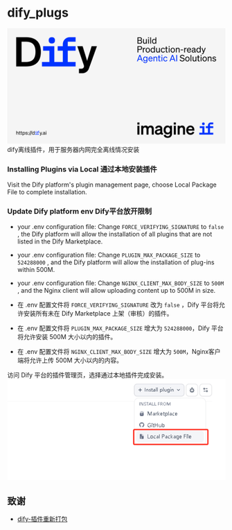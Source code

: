 # dify_plugs
![cover-v5-optimized](./images/GitHub_README_if.png)
dify离线插件，用于服务器内网完全离线情况安装

### Installing Plugins via Local 通过本地安装插件
Visit the Dify platform's plugin management page, choose Local Package File to complete installation.

### Update Dify platform env  Dify平台放开限制

- your .env configuration file: Change `FORCE_VERIFYING_SIGNATURE` to `false` , the Dify platform will allow the installation of all plugins that are not listed in the Dify Marketplace.

- your .env configuration file: Change `PLUGIN_MAX_PACKAGE_SIZE` to `524288000` , and the Dify platform will allow the installation of plug-ins within 500M.

- your .env configuration file: Change `NGINX_CLIENT_MAX_BODY_SIZE` to `500M` , and the Nginx client will allow uploading content up to 500M in size.



- 在 .env 配置文件将 `FORCE_VERIFYING_SIGNATURE` 改为 `false` ，Dify 平台将允许安装所有未在 Dify Marketplace 上架（审核）的插件。

- 在 .env 配置文件将 `PLUGIN_MAX_PACKAGE_SIZE` 增大为 `524288000`，Dify 平台将允许安装 500M 大小以内的插件。

- 在 .env 配置文件将 `NGINX_CLIENT_MAX_BODY_SIZE` 增大为 `500M`，Nginx客户端将允许上传 500M 大小以内的内容。

访问 Dify 平台的插件管理页，选择通过本地插件完成安装。
![install_plugin_via_local](./images/install_plugin_via_local.png)

## 致谢
- [dify-插件重新打包](https://github.com/junjiem/dify-plugin-repackaging.git)
